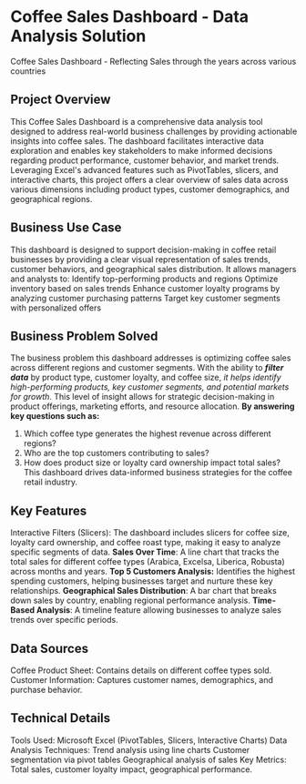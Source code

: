 # Coffee Sales Dashboard - Data Analysis Solution
Coffee Sales Dashboard - Reflecting Sales through the years across various countries

## Project Overview
This Coffee Sales Dashboard is a comprehensive data analysis tool designed to address real-world business challenges by providing actionable insights into coffee sales. The dashboard facilitates interactive data exploration and enables key stakeholders to make informed decisions regarding product performance, customer behavior, and market trends.
Leveraging Excel's advanced features such as PivotTables, slicers, and interactive charts, this project offers a clear overview of sales data across various dimensions including product types, customer demographics, and geographical regions.

## Business Use Case
This dashboard is designed to support decision-making in coffee retail businesses by providing a clear visual representation of sales trends, customer behaviors, and geographical sales distribution. It allows managers and analysts to:
Identify top-performing products and regions
Optimize inventory based on sales trends
Enhance customer loyalty programs by analyzing customer purchasing patterns
Target key customer segments with personalized offers

## Business Problem Solved
The business problem this dashboard addresses is optimizing coffee sales across different regions and customer segments. With the ability to _**filter data**_ by product type, customer loyalty, and coffee size, _it helps identify high-performing products, key customer segments, and potential markets for growth_. This level of insight allows for strategic decision-making in product offerings, marketing efforts, and resource allocation.
**By answering key questions such as:**
1. Which coffee type generates the highest revenue across different regions?
2. Who are the top customers contributing to sales?
3. How does product size or loyalty card ownership impact total sales? This dashboard drives data-informed business strategies for the coffee retail industry.


## Key Features
Interactive Filters (Slicers): The dashboard includes slicers for coffee size, loyalty card ownership, and coffee roast type, making it easy to analyze specific segments of data.
**Sales Over Time**: A line chart that tracks the total sales for different coffee types (Arabica, Excelsa, Liberica, Robusta) across months and years.
**Top 5 Customers Analysis:** Identifies the highest spending customers, helping businesses target and nurture these key relationships.
**Geographical Sales Distribution**: A bar chart that breaks down sales by country, enabling regional performance analysis.
**Time-Based Analysis**: A timeline feature allowing businesses to analyze sales trends over specific periods.


## Data Sources
Coffee Product Sheet: Contains details on different coffee types sold.
Customer Information: Captures customer names, demographics, and purchase behavior.

## Technical Details
Tools Used: Microsoft Excel (PivotTables, Slicers, Interactive Charts)
Data Analysis Techniques:
Trend analysis using line charts
Customer segmentation via pivot tables
Geographical analysis of sales
Key Metrics: Total sales, customer loyalty impact, geographical performance.


